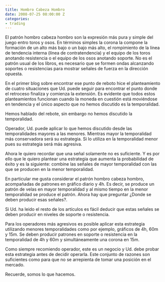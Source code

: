 ```yaml
---
title: Hombro Cabeza Hombro
date: 2008-07-25 08:00:00 Z
categories:
- trading
---
```


El patrón hombro cabeza hombro son la expresión más pura y simple del juego entro toros y osos. En términos simples la corona la compone la formación de un alto más bajo o un bajo más alto, el rompimiento de la línea de tendencia interna (línea de contratendencia) y el equipo de los toros anotando resistencia o el equipo de los osos anotando soporte. No es el patrón usual de los libros, es necesario que se formen ondas alcanzando soportes o resistencias para mostrar señales de fuerza en la dirección opuesta.

En el primer blog sobre encontrar ese punto de reboto hice el planteamiento de cuatro situaciones que Ud. puede seguir para encontrar el punto donde el retroceso finaliza y comienza la extensión. Es evidente que todos estos planteamientos funcionan cuando la moneda en cuestión está moviéndose en tendencia y el único aspecto que no hemos discutido es la temporalidad.

Hemos hablado del rebote, sin embargo no hemos discutido la temporalidad. 

Operador, Ud. puede aplicar lo que hemos discutido desde las temporalidades mayores a las menores. Mientras mayor la temporalidad más conservadora será su estrategia. Si lo utiliza en la temporalidad menor pues su estrategia será más agresiva.

Ahora le quiero recordar que una señal solamente no es suficiente. Y es por ello que le quiero plantear una estrategia que aumenta la probabilidad de éxito y es la siguiente: combine las señales de mayor temporalidad con las que se producen en la menor temporalidad. 

En particular me gusta considerar el patrón hombro cabeza hombro, acompañadas de patrones en gráfico diario y 4h. Es decir, se produce un patrón de velas en mayor temporalidad y al mismo tiempo en la menor temporalidad se produce el patrón. Ahora hay que preguntar ¿Donde se deben producir esas señales?. 

Si Ud. ha leido el resto de los artículos es fácil deducir que estas señales se deben producir en niveles de soporte o resistencia.

Para los operadores más agresivos es posible aplicar esta estrategia utilizando menores temporalidades como por ejemplo, gráficos de 4h, 60m y 15m. Se deben producir patrones en soporte o resistencia en la temporalidad de 4h y 60m y simultáneamente una corona en 15m.

Como siempre recomiendo operador, este es un negocio y Ud. debe probar esta estrategia antes de decidir operarla. Este conjunto de razones son suficientes como para que no se arrepienta de tomar una posición en el mercado.

Recuerde, somos lo que hacemos.
